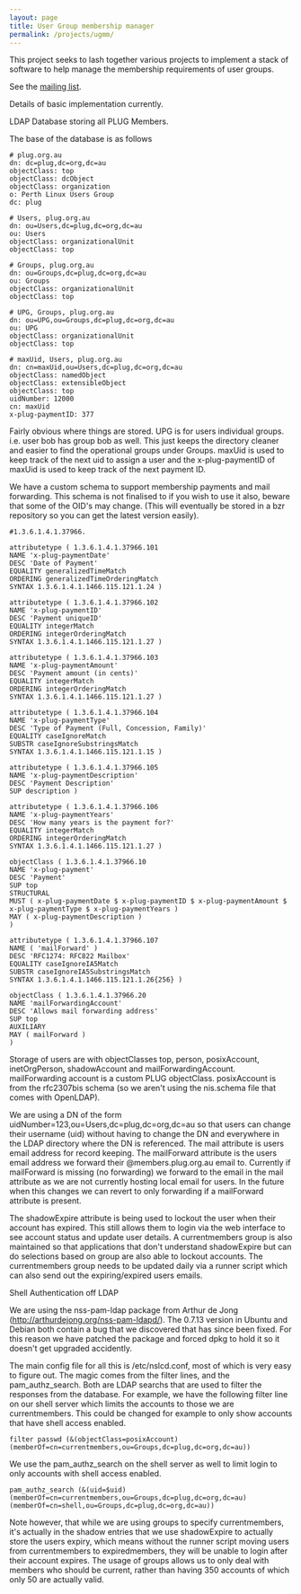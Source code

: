 ```yaml
---
layout: page
title: User Group membership manager
permalink: /projects/ugmm/
---
```


This project seeks to lash together various projects to implement a stack of software to help manage the membership requirements of user groups.

See the [mailing list](http://lists.plug.org.au/mailman/listinfo/ugmm).

Details of basic implementation currently.

LDAP Database storing all PLUG Members.

The base of the database is as follows

```
# plug.org.au
dn: dc=plug,dc=org,dc=au
objectClass: top
objectClass: dcObject
objectClass: organization
o: Perth Linux Users Group
dc: plug

# Users, plug.org.au
dn: ou=Users,dc=plug,dc=org,dc=au
ou: Users
objectClass: organizationalUnit
objectClass: top

# Groups, plug.org.au
dn: ou=Groups,dc=plug,dc=org,dc=au
ou: Groups
objectClass: organizationalUnit
objectClass: top

# UPG, Groups, plug.org.au
dn: ou=UPG,ou=Groups,dc=plug,dc=org,dc=au
ou: UPG
objectClass: organizationalUnit
objectClass: top

# maxUid, Users, plug.org.au
dn: cn=maxUid,ou=Users,dc=plug,dc=org,dc=au
objectClass: namedObject
objectClass: extensibleObject
objectClass: top
uidNumber: 12000
cn: maxUid
x-plug-paymentID: 377
```

Fairly obvious where things are stored. UPG is for users individual groups. i.e. user bob has group bob as well. This just keeps the directory cleaner and easier to find the operational groups under Groups. maxUid is used to keep track of the next uid to assign a user and the x-plug-paymentID of maxUid is used to keep track of the next payment ID.

We have a custom schema to support membership payments and mail forwarding. This schema is not finalised to if you wish to use it also, beware that some of the OID's may change. (This will eventually be stored in a bzr repository so you can get the latest version easily).

```
#1.3.6.1.4.1.37966.

attributetype ( 1.3.6.1.4.1.37966.101
NAME 'x-plug-paymentDate'
DESC 'Date of Payment'
EQUALITY generalizedTimeMatch
ORDERING generalizedTimeOrderingMatch
SYNTAX 1.3.6.1.4.1.1466.115.121.1.24 )

attributetype ( 1.3.6.1.4.1.37966.102
NAME 'x-plug-paymentID'
DESC 'Payment uniqueID'
EQUALITY integerMatch
ORDERING integerOrderingMatch
SYNTAX 1.3.6.1.4.1.1466.115.121.1.27 )

attributetype ( 1.3.6.1.4.1.37966.103
NAME 'x-plug-paymentAmount'
DESC 'Payment amount (in cents)'
EQUALITY integerMatch
ORDERING integerOrderingMatch
SYNTAX 1.3.6.1.4.1.1466.115.121.1.27 )

attributetype ( 1.3.6.1.4.1.37966.104
NAME 'x-plug-paymentType'
DESC 'Type of Payment (Full, Concession, Family)'
EQUALITY caseIgnoreMatch
SUBSTR caseIgnoreSubstringsMatch
SYNTAX 1.3.6.1.4.1.1466.115.121.1.15 )

attributetype ( 1.3.6.1.4.1.37966.105
NAME 'x-plug-paymentDescription'
DESC 'Payment Description'
SUP description )

attributetype ( 1.3.6.1.4.1.37966.106
NAME 'x-plug-paymentYears'
DESC 'How many years is the payment for?'
EQUALITY integerMatch
ORDERING integerOrderingMatch
SYNTAX 1.3.6.1.4.1.1466.115.121.1.27 )

objectClass ( 1.3.6.1.4.1.37966.10
NAME 'x-plug-payment'
DESC 'Payment'
SUP top
STRUCTURAL
MUST ( x-plug-paymentDate $ x-plug-paymentID $ x-plug-paymentAmount $ x-plug-paymentType $ x-plug-paymentYears )
MAY ( x-plug-paymentDescription )
)

attributetype ( 1.3.6.1.4.1.37966.107
NAME ( 'mailForward' )
DESC 'RFC1274: RFC822 Mailbox'
EQUALITY caseIgnoreIA5Match
SUBSTR caseIgnoreIA5SubstringsMatch
SYNTAX 1.3.6.1.4.1.1466.115.121.1.26{256} )

objectClass ( 1.3.6.1.4.1.37966.20
NAME 'mailForwardingAccount'
DESC 'Allows mail forwarding address'
SUP top
AUXILIARY
MAY ( mailForward )
)
```

Storage of users are with objectClasses top, person, posixAccount, inetOrgPerson, shadowAccount and mailForwardingAccount. mailForwarding account is a custom PLUG objectClass. posixAccount is from the rfc2307bis schema (so we aren't using the nis.schema file that comes with OpenLDAP).

We are using a DN of the form uidNumber=123,ou=Users,dc=plug,dc=org,dc=au so that users can change their username (uid) without having to change the DN and everywhere in the LDAP directory where the DN is referenced. The mail attribute is users email address for record keeping. The mailForward attribute is the users email address we forward their @members.plug.org.au email to. Currently if mailForward is missing (no forwarding) we forward to the email in the mail attribute as we are not currently hosting local email for users. In the future when this changes we can revert to only forwarding if a mailForward attribute is present.

The shadowExpire attribute is being used to lockout the user when their account has expired. This still allows them to login via the web interface to see account status and update user details. A currentmembers group is also maintained so that applications that don't understand shadowExpire but can do selections based on group are also able to lockout accounts. The currentmembers group needs to be updated daily via a runner script which can also send out the expiring/expired users emails.

Shell Authentication off LDAP

We are using the nss-pam-ldap package from Arthur de Jong (http://arthurdejong.org/nss-pam-ldapd/). The 0.7.13 version in Ubuntu and Debian both contain a bug that we discovered that has since been fixed. For this reason we have patched the package and forced dpkg to hold it so it doesn't get upgraded accidently.

The main config file for all this is /etc/nslcd.conf, most of which is very easy to figure out.
The magic comes from the filter lines, and the pam_authz_search. Both are LDAP searchs that are used to filter the responses from the database.
For example, we have the following filter line on our shell server which limits the accounts to those we are currentmembers. This could be changed for example to only show accounts that have shell access enabled.

```
filter passwd (&(objectClass=posixAccount)(memberOf=cn=currentmembers,ou=Groups,dc=plug,dc=org,dc=au))
```

We use the pam_authz_search on the shell server as well to limit login to only accounts with shell access enabled.

```
pam_authz_search (&(uid=$uid)(memberOf=cn=currentmembers,ou=Groups,dc=plug,dc=org,dc=au)(memberOf=cn=shell,ou=Groups,dc=plug,dc=org,dc=au))
```

Note however, that while we are using groups to specify currentmembers, it's actually in the shadow entries that we use shadowExpire to actually store the users expiry, which means without the runner script moving users from currentmembers to expiredmembers, they will be unable to login after their account expires. The usage of groups allows us to only deal with members who should be current, rather than having 350 accounts of which only 50 are actually valid.
